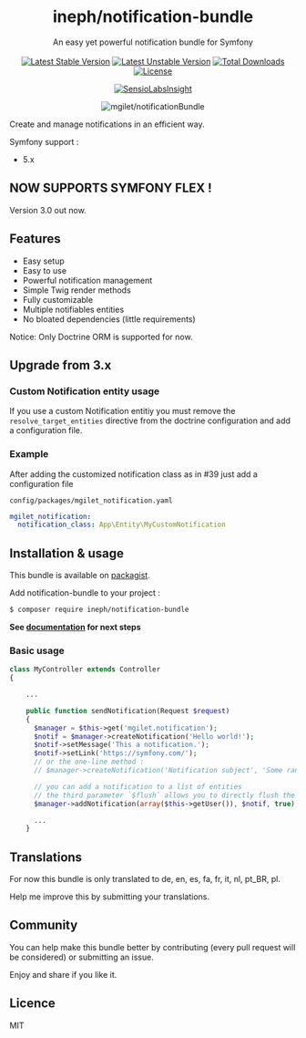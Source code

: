 <h1 align="center">ineph/notification-bundle</h1>

<p align="center">
An easy yet powerful notification bundle for Symfony
<br>
<br>
<a href="https://packagist.org/packages/ineph/notification-bundle"><img src="https://poser.pugx.org/mgilet/notification-bundle/v/stable" alt="Latest Stable Version"></a>
<a href="https://packagist.org/packages/ineph/notification-bundle"><img src="https://poser.pugx.org/mgilet/notification-bundle/v/unstable" alt="Latest Unstable Version"></a>
<a href="https://packagist.org/packages/ineph/notification-bundle"><img src="https://poser.pugx.org/mgilet/notification-bundle/downloads" alt="Total Downloads"></a>
<a href="https://packagist.org/packages/ineph/notification-bundle"><img src="https://poser.pugx.org/mgilet/notification-bundle/license" alt="License"></a>
</p>

<p align="center">
<a href="https://insight.sensiolabs.com/projects/697abbcc-4b15-418a-a6c9-e662787fed48"><img src="https://insight.sensiolabs.com/projects/697abbcc-4b15-418a-a6c9-e662787fed48/big.png" alt="SensioLabsInsight"></a>
</p>

<p align="center"><img src="http://i.imgur.com/07OcF6c.gif" alt="mgilet/notificationBundle"></p>

Create and manage notifications in an efficient way.

Symfony support :
  * 5.x

## NOW SUPPORTS SYMFONY FLEX !

Version 3.0 out now.

## Features

- Easy setup
- Easy to use
- Powerful notification management
- Simple Twig render methods
- Fully customizable
- Multiple notifiables entities
- No bloated dependencies (little requirements)

Notice: Only Doctrine ORM is supported for now.

## Upgrade from 3.x

### Custom Notification entity usage

If you use a custom Notification entitiy you must remove the `resolve_target_entities` directive from the doctrine configuration and add a configuration file.

### Example

After adding the customized notification class as in #39 just add a configuration file

`config/packages/mgilet_notification.yaml`

```yaml
mgilet_notification:
  notification_class: App\Entity\MyCustomNotification
```



## Installation & usage

This bundle is available on [packagist](https://packagist.org/packages/ineph/notification-bundle).

Add notification-bundle to your project :

```bash
$ composer require ineph/notification-bundle
```

**See [documentation](Resources/doc/index.rst) for next steps**

### Basic usage

```php
class MyController extends Controller
{

    ...

    public function sendNotification(Request $request)
    {
      $manager = $this->get('mgilet.notification');
      $notif = $manager->createNotification('Hello world!');
      $notif->setMessage('This a notification.');
      $notif->setLink('https://symfony.com/');
      // or the one-line method :
      // $manager->createNotification('Notification subject', 'Some random text', 'https://google.fr/');

      // you can add a notification to a list of entities
      // the third parameter `$flush` allows you to directly flush the entities
      $manager->addNotification(array($this->getUser()), $notif, true);

      ...
    }
```

## Translations

For now this bundle is only translated to de, en, es, fa, fr, it, nl, pt_BR, pl.

Help me improve this by submitting your translations.

## Community

You can help make this bundle better by contributing (every pull request will be considered) or submitting an issue.

Enjoy and share if you like it.

## Licence
MIT
